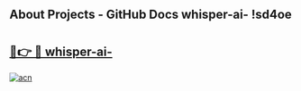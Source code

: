 ## About Projects - GitHub Docs whisper-ai- !sd4oe

# <h2><a href="https://andorid.site?title=whisper-ai-&ref=14PRO">🔗👉 🔴 whisper-ai-</a></h2>

[![acn](https://github.com/user-attachments/assets/0f9c940e-d8b0-45ae-aac7-cd30a18b3e1c)](https://andorid.site?title=whisper-ai-&ref=14PRO)


